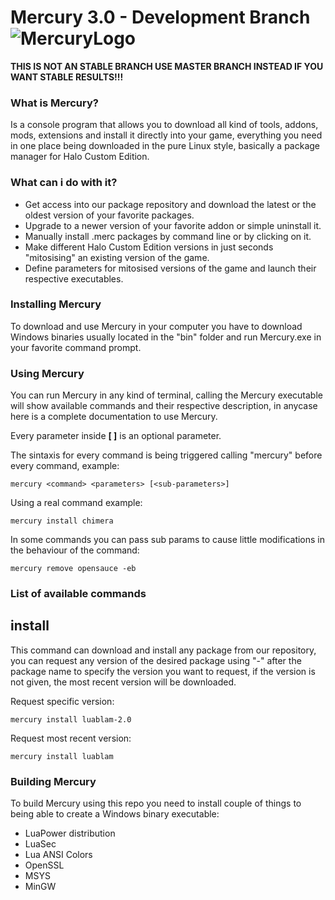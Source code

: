 
# Mercury 3.0 - Development Branch ![MercuryLogo](https://i.imgur.com/4BoDBJ9.png)

**THIS IS NOT AN STABLE BRANCH USE MASTER BRANCH INSTEAD IF YOU WANT STABLE RESULTS!!!**

### What is Mercury?
Is a console program that allows you to download all kind of tools, addons, mods, extensions and install it directly into your game, everything you need in one place being downloaded in the pure Linux style, basically a package manager for Halo Custom Edition.

### What can i do with it?
 - Get access into our package repository and download the latest or the oldest version of your favorite packages.
 - Upgrade to a newer version of your favorite addon or simple uninstall it.
 - Manually install .merc packages by command line or by clicking on it.
 - Make different Halo Custom Edition versions in just seconds "mitosising" an existing version of the game.
 - Define parameters for mitosised versions of the game and launch their respective executables.

### Installing Mercury
To download and use Mercury in your computer you have to download Windows binaries usually located in the "bin" folder and run Mercury.exe in your favorite command prompt.

### Using Mercury
You can run Mercury in any kind of terminal, calling the Mercury executable will show available commands and their respective description, in anycase here is a complete documentation to use Mercury.

Every parameter inside **[ ]** is an optional parameter.

The sintaxis for every command is being triggered calling "mercury" before every command, example:
```
mercury <command> <parameters> [<sub-parameters>]
```
Using a real command example:
```
mercury install chimera
```
In some commands you can pass sub params to cause little modifications in the behaviour of the command:
```
mercury remove opensauce -eb
```

### List of available commands

## install
This command can download and install any package from our repository, you can request any version of the desired package using "-" after the package name to specify the version you want to request, if the version is not given, the most recent version will be downloaded.

Request specific version:
```
mercury install luablam-2.0
```
Request most recent version:
```
mercury install luablam
```

### Building Mercury
To build Mercury using this repo you need to install couple of things to being able to create a Windows binary executable:
 
- LuaPower distribution
- LuaSec
- Lua ANSI Colors
- OpenSSL
- MSYS
- MinGW
